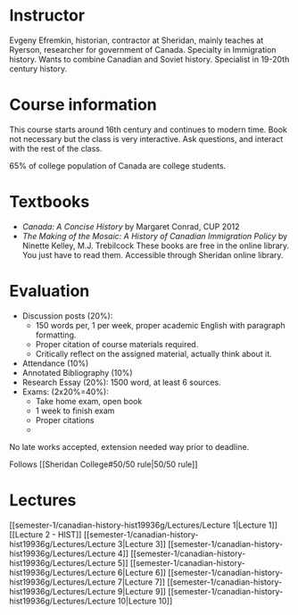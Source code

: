 # Instructor
Evgeny Efremkin, historian, contractor at Sheridan, mainly teaches at Ryerson, researcher for government of Canada.
Specialty in Immigration history. Wants to combine Canadian and Soviet history. Specialist in 19-20th century history.
# Course information
This course starts around 16th century and continues to modern time.
Book not necessary but the class is very interactive. Ask questions, and interact with the rest of the class.

65% of college population of Canada are college students.
# Textbooks
- *Canada: A Concise History* by Margaret Conrad, CUP 2012
- *The Making of the Mosaic: A History of Canadian Immigration Policy* by Ninette Kelley, M.J. Trebilcock
These books are free in the online library. You just have to read them. Accessible through Sheridan online library.

# Evaluation
- Discussion posts (20%): 
	- 150 words per, 1 per week, proper academic English with paragraph formatting. 
	- Proper citation of course materials required.
	- Critically reflect on the assigned material, actually think about it.
- Attendance (10%)
- Annotated Bibliography (10%)
- Research Essay (20%): 1500 word, at least 6 sources.
- Exams: (2x20%=40%):
	- Take home exam, open book
	- 1 week to finish exam
	- Proper citations
	- 
No late works accepted, extension needed way prior to deadline.

Follows [[Sheridan College#50/50 rule|50/50 rule]]
# Lectures
[[semester-1/canadian-history-hist19936g/Lectures/Lecture 1|Lecture 1]]
[[Lecture 2 - HIST]]
[[semester-1/canadian-history-hist19936g/Lectures/Lecture 3|Lecture 3]]
[[semester-1/canadian-history-hist19936g/Lectures/Lecture 4]]
[[semester-1/canadian-history-hist19936g/Lectures/Lecture 5]]
[[semester-1/canadian-history-hist19936g/Lectures/Lecture 6|Lecture 6]]
[[semester-1/canadian-history-hist19936g/Lectures/Lecture 7|Lecture 7]]
[[semester-1/canadian-history-hist19936g/Lectures/Lecture 9|Lecture 9]]
[[semester-1/canadian-history-hist19936g/Lectures/Lecture 10|Lecture 10]]
